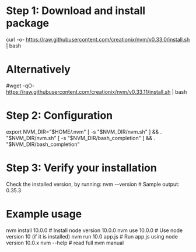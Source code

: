 # Step 1: Download and install package
 curl -o- https://raw.githubusercontent.com/creationix/nvm/v0.33.0/install.sh | bash
 # Alternatively 
 #wget -qO- https://raw.githubusercontent.com/creationix/nvm/v0.33.11/install.sh | bash

# Step 2: Configuration
 export NVM_DIR="$HOME/.nvm"    
 [ -s "$NVM_DIR/nvm.sh" ] && \. "$NVM_DIR/nvm.sh"
 [ -s "$NVM_DIR/bash_completion" ] && \. "$NVM_DIR/bash_completion"

# Step 3: Verify your installation
 Check the installed version, by running:
 nvm --version
	# Sample output: 0.35.3



# Example usage
 nvm install 10.0.0    # Install node version 10.0.0
 nvm use 10.0.0        # Use node version 10 (if it is installed)
 nvm run 10.0 app.js   # Run app.js using node version 10.0.x
 nvm --help            # read full nvm manual
